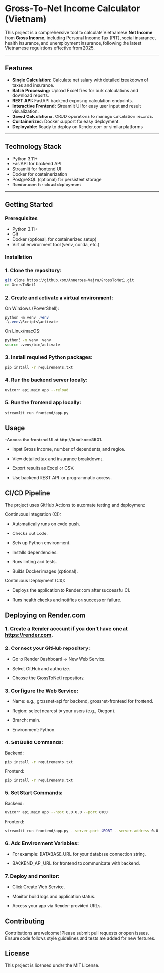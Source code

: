 # Gross-To-Net Income Calculator (Vietnam)

This project is a comprehensive tool to calculate Vietnamese **Net Income** from **Gross Income**, including Personal Income Tax (PIT), social insurance, health insurance, and unemployment insurance, following the latest Vietnamese regulations effective from 2025.

---

## Features

- **Single Calculation:** Calculate net salary with detailed breakdown of taxes and insurance.
- **Batch Processing:** Upload Excel files for bulk calculations and download reports.
- **REST API:** FastAPI backend exposing calculation endpoints.
- **Interactive Frontend:** Streamlit UI for easy user input and result visualization.
- **Saved Calculations:** CRUD operations to manage calculation records.
- **Containerized:** Docker support for easy deployment.
- **Deployable:** Ready to deploy on Render.com or similar platforms.

---

## Technology Stack

- Python 3.11+
- FastAPI for backend API
- Streamlit for frontend UI
- Docker for containerization
- PostgreSQL (optional) for persistent storage
- Render.com for cloud deployment

---

## Getting Started

### Prerequisites

- Python 3.11+
- Git
- Docker (optional, for containerized setup)
- Virtual environment tool (venv, conda, etc.)

### Installation

### 1. Clone the repository:
```bash
git clone https://github.com/Annerose-Vajra/GrossToNet1.git
cd GrossToNet1
```
### 2. Create and activate a virtual environment:

On Windows (PowerShell):

```powershell
python -m venv .venv
.\.venv\Scripts\activate
```
On Linux/macOS:

```bash
python3 -m venv .venv
source .venv/bin/activate
```
### 3. Install required Python packages:

```bash
pip install -r requirements.txt
```
### 4. Run the backend server locally:

```bash
uvicorn api.main:app --reload
```
### 5. Run the frontend app locally:
```bash
streamlit run frontend/app.py
```
## Usage
  -Access the frontend UI at http://localhost:8501.
  
  - Input Gross Income, number of dependents, and region.
  
  - View detailed tax and insurance breakdowns.
  
  - Export results as Excel or CSV.
  
  - Use backend REST API for programmatic access.

## CI/CD Pipeline
The project uses GitHub Actions to automate testing and deployment:

 Continuous Integration (CI):

  - Automatically runs on code push.

  - Checks out code.

  - Sets up Python environment.

  - Installs dependencies.

  - Runs linting and tests.

  - Builds Docker images (optional).

Continuous Deployment (CD):

  - Deploys the application to Render.com after successful CI.

  - Runs health checks and notifies on success or failure.

## Deploying on Render.com
### 1. Create a Render account if you don’t have one at https://render.com.

### 2. Connect your GitHub repository:

 - Go to Render Dashboard → New Web Service.

 - Select GitHub and authorize.

 - Choose the GrossToNet1 repository.

### 3. Configure the Web Service:

 - Name: e.g., grossnet-api for backend, grossnet-frontend for frontend.
  
 - Region: select nearest to your users (e.g., Oregon).
  
 - Branch: main.
  
 - Environment: Python.

### 4. Set Build Commands:

Backend:

```bash
pip install -r requirements.txt
```
Frontend:

```bash
pip install -r requirements.txt
```
### 5. Set Start Commands:

Backend:

```bash
uvicorn api.main:app --host 0.0.0.0 --port 8000
```
Frontend:

```bash
streamlit run frontend/app.py --server.port $PORT --server.address 0.0.0.0
```
### 6. Add Environment Variables:

 - For example: DATABASE_URL for your database connection string.

 - BACKEND_API_URL for frontend to communicate with backend.

### 7. Deploy and monitor:

 - Click Create Web Service.
  
 - Monitor build logs and application status.
  
 - Access your app via Render-provided URLs.

## Contributing
Contributions are welcome!
Please submit pull requests or open issues.
Ensure code follows style guidelines and tests are added for new features.

## License
This project is licensed under the MIT License.

